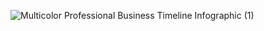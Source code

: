 
![Multicolor Professional Business Timeline Infographic  (1)](https://github.com/user-attachments/assets/05a8a0b6-5954-4ce8-b45f-cda0675cebb7)
